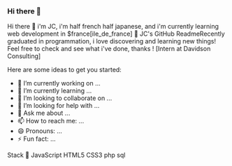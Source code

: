 ### Hi there 👋

Hi there 👋 i'm JC, i'm half french half japanese, and i'm currently learning web development in $france[ile_de_france] 🥖
JC's GitHub ReadmeRecently graduated in programmation, i love discovering and learning new things!
Feel free to check and see what i've done, thanks !
[Intern at Davidson Consulting]

Here are some ideas to get you started:

- 🔭 I’m currently working on ...
- 🌱 I’m currently learning ...
- 👯 I’m looking to collaborate on ...
- 🤔 I’m looking for help with ...
- 💬 Ask me about ...
- 📫 How to reach me: ...
- 😄 Pronouns: ...
- ⚡ Fun fact: ...

Stack 🧬
JavaScript HTML5 CSS3 php sql

